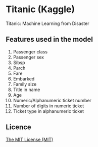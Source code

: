 # Titanic (Kaggle)
Titanic: Machine Learning from Disaster

## Features used in the model

1. Passenger class
2. Passenger sex
3. Sibsp
4. Parch
5. Fare
6. Embarked
7. Family size
8. Title in name
9. Age
10. Numeric/Alphanumeric ticket number
11. Number of digits in numeric ticket
12. Ticket type in alphanumeric ticket

## Licence
[The MIT License (MIT)](LICENSE)
